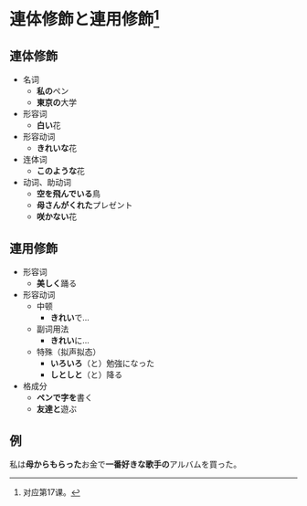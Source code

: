 # 連体修飾と連用修飾[^title]

## 連体修飾
- 名词
  - **私の**ペン
  - **東京の**大学
- 形容词
  - **白い**花
- 形容动词
  - **きれいな**花
- 连体词
  - **このような**花
- 动词、助动词
  - **空を飛んでいる**鳥
  - **母さんがくれた**プレゼント
  - **咲かない**花
## 連用修飾
- 形容词
  - **美しく**踊る
- 形容动词
  - 中顿
    - **きれい**で...
  - 副词用法
    - **きれい**に...
  - 特殊（拟声拟态）
    - **いろいろ**（と）勉強になった
    - **しとしと**（と）降る
- 格成分
  - **ペンで字を**書く
  - **友達と**遊ぶ
## 例
私は**母からもらった**お金で**一番好きな歌手の**アルバムを買った。


[^title]: 对应第17课。
